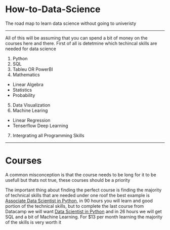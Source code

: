 # How-to-Data-Science
The road map to learn data science without going to univeristy
***
All of this will be assuming that you can spend a bit of money on the courses here and there. First of all is detetmine which techincal skills are needed for data science
1. Python
2. SQL
3. Tableu OR PowerBI
4. Mathematics
- Linear Algebra
- Statistics
- Probability
5. Data Visualization
6. Machine Learing
- Linear Regression
- Tenserflow Deep Learning
7. Intergrating all Programming Skills

***

# Courses
A common misconception is that the course needs to be long for it to be usefull but thats not true, these courses should be a priority 

The important thing about finding the perfect course is finding the majority of technical skills that are needed under one roof the best example is [Associate Data Scientist in Python](https://app.datacamp.com/learn/career-tracks/associate-data-scientist-in-python), in 90 hours you will learn and good portion of the technical skills, but to complete the last course from Datacamp we will want [Data Scientist in Python](https://app.datacamp.com/learn/career-tracks/data-scientist-in-python) and in 26 hours we will get SQL and a bit of Machine Learning. For $13 per month learning the majority of the skills is very worth it



